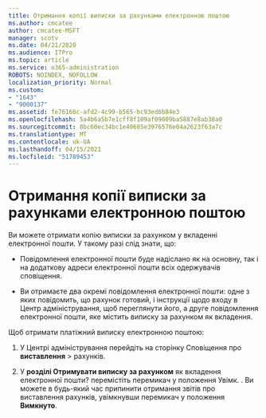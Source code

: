 ```yaml
---
title: Отримання копії виписки за рахунками електронною поштою
ms.author: cmcatee
author: cmcatee-MSFT
manager: scotv
ms.date: 04/21/2020
ms.audience: ITPro
ms.topic: article
ms.service: o365-administration
ROBOTS: NOINDEX, NOFOLLOW
localization_priority: Normal
ms.custom:
- "1643"
- "9000137"
ms.assetid: fe76166c-afd2-4c99-b565-bc93ed6b84e3
ms.openlocfilehash: 5a4b6a5b7e1cff8f109af09009ba5887e8ab38a0
ms.sourcegitcommit: 8bc60ec34bc1e40685e3976576e04a2623f63a7c
ms.translationtype: MT
ms.contentlocale: uk-UA
ms.lasthandoff: 04/15/2021
ms.locfileid: "51789453"
---
```

# <a name="receive-copy-of-your-billing-statement-in-email"></a>Отримання копії виписки за рахунками електронною поштою

Ви можете отримати копію виписки за рахунком у вкладенні електронної пошти. У такому разі слід знати, що:
  
- Повідомлення електронної пошти буде надіслано як на основну, так і на додаткову адреси електронної пошти всіх одержувачів сповіщення.

- Ви отримаєте два окремі повідомлення електронної пошти: одне з яких повідомить, що рахунок готовий, і інструкції щодо входу в Центр адміністрування, щоб переглянути його, а друге повідомлення електронної пошти, яке містить виписку за рахунком як вкладення.

Щоб отримати платіжний виписку електронною поштою:
  
1. У Центрі адміністрування перейдіть на сторінку Сповіщення про **виставлення** \> [](https://go.microsoft.com/fwlink/p/?linkid=853212) рахунків.

2. У **розділі Отримувати виписку за рахунком** як вкладення електронної пошти? перемістіть перемикач у положення Увімк. .  Ви можете в будь-який час припинити отримання звітів про виставлення рахунків, увімкнувши перемикач у положення **Вимкнуто**.